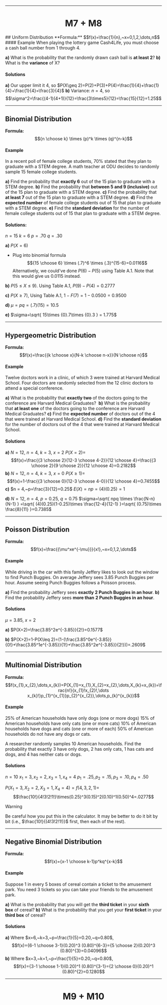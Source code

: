 - - -
<h1 align="center">M7 + M8</h1>
## Uniform Distribution
**Formula:** $$f(x)=\frac{1}{n},~x=0,1,2,\dots,n$$
#### Example
When playing the lottery game Cash4Life, you must choose a cash ball number from 1 through 4. 

**a)** What is the probability that the randomly drawn cash ball is **at least 2**?
**b)** What is the **variance** of X?

#### Solutions

**a)** Our upper limit it 4, so $P(X\geq 2)=P(2)+P(3)+P(4)=\frac{1}{4}+\frac{1}{4}+\frac{1}{4}=\frac{3}{4}$ 
**b)** Variance: $n=4$, so $$\sigma^2=\frac{(4-1)(4+1)}{12}=\frac{3\times5}{12}=\frac{15}{12}=1.25$$
- - -

## Binomial Distribution
**Formula:** $${n \choose k} \times (p)^k \times (q)^{n-k}$$
#### Example
In a recent poll of female college students, 70% stated that they plan to graduate with a STEM degree. A math teacher at ODU decides to randomly sample 15 female college students. 

**a)** Find the probability that **exactly 6** out of the 15 plan to graduate with a STEM degree.
**b)** Find the probability that **between 5 and 9 (inclusive)** out of the 15 plan to graduate with a STEM degree. 
**c)** Find the probability that **at least 7** out of the 15 plan to graduate with a STEM degree.
**d)** Find the **expected number** of female college students out of 15 that plan to graduate with a STEM degree.
**e)** Find the **standard deviation** for the number of female college students out of 15 that plan to graduate with a STEM degree.

#### Solutions:
$n=15$
$k=6$
$p=.70$
$q=.30$

**a)** $P(X=6)$
- Plug into binomial formula 
$${15 \choose 6} \times (.7)^6 \times (.3)^{15-6}=0.0116$$
Alternatively, we could've done $P(6)-P(5)$ using Table A.1. Note that this would give us $0.0115$ instead.

**b)**  $P(5\leq X\leq 9)$. Using Table A.1, $P(9)-P(4)=0.2777$

**c)** $P(X\geq 7)$, Using Table A.1, $1-F(7)=1-0.0500 = 0.9500$

**d)**  $\mu=pq=(.7)(15)=10.5$

**e)** $\sigma=\sqrt{ 15\times {0}.7\times {0}.3 } = 1.775$

- - -

## Hypergeometric Distribution
**Formula:** $$f(x)=\frac{{k \choose x}{N-k \choose n-x}}{N \choose n}$$

#### Example
Twelve doctors work in a clinic, of which 3 were trained at Harvard Medical School. Four doctors are randomly selected from the 12 clinic doctors to attend a special conference.

**a)** What is the probability that **exactly two** of the doctors going to the conference are Harvard Medical Graduates? 
**b)** What is the probability that **at least one** of the doctors going to the conference are Harvard Medical Graduates?
**c)** Find the **expected number** of doctors out of the 4 that were trained at Harvard Medical School.
**d)** Find the **standard deviation** for the number of doctors out of the 4 that were trained at Harvard Medical School.

#### Solutions
**a)** 
$N=12,~n=4,~k=3,~x=2$
$P(X=2) =$ $$f(x)=\frac{{3 \choose 2}{12-3 \choose 4-2}}{12 \choose 4}=\frac{{3 \choose 2}{9 \choose 2}}{12 \choose 4}=0.2182$$
**b)** $N=12,~n=4,~k=3,~x=0$
$P(X\geq 1)=$ $$f(x)=1-\frac{{3 \choose 0}{12-3 \choose 4-0}}{12 \choose 4}=0.7455$$
**c)** $n = 4,~p=\frac{3}{12}=0.25$
$E(X)=np=(4)(0.25)=1$

**d)** $N=12,~n=4,~p=0.25,~q=0.75$
$\sigma=\sqrt{ npq \times \frac{N-n}{N-1} } =\sqrt{ (4)(0.25)(1-0.25)\times \frac{12-4}{12-1} }=\sqrt{ (0.75)\times \frac{8}{11} }=0.7385$

- - -

## Poisson Distribution
**Formula:**$$f(x)=\frac{{\mu^xe^{-\mu}}}{x!},~x=0,1,2,\dots$$
#### Example
While driving in the car with this family Jeffery likes to look out the window to find Punch Buggies. On average Jeffery sees 3.85 Punch Buggies per hour. Assume seeing Punch Buggies follows a Poisson process.

**a)** Find the probability Jeffery sees **exactly** **2 Punch Buggies in an hour**.
**b)** Find the probability Jeffery sees **more than** **2 Punch Buggies in an hour**. 
#### Solutions
$\mu=3.85,~x=2$

**a)** $P(X=2)=\frac{3.85^2e^{-3.85}}{2!}=0.1577$

**b)** $P(X>2)=1-P(X\leq 2)=(1-(\frac{3.85^0e^{-3.85}}{0!}+\frac{3.85^1e^{-3.85}}{1!}+\frac{3.85^2e^{-3.85}}{2!}))=.2609$

- - -

## Multinomial Distribution
**Formula:** $$f(x_{1},x_{2},\dots,x_{k})=P(X_{1}=x_{1},X_{2}=x_{2},\dots,X_{k}=x_{k})=\frac{n!}{x_{1}!x_{2}!,\dots x_{k}!}p_{1}^{x_{1}}p_{2}^{x_{2}},\dots,p_{k}^{x_{k}}$$
#### Example
25% of American households have only dogs (one or more dogs)
15% of American households have only cats (one or more cats)
10% of American households have dogs and cats (one or more of each)
50% of American households do not have any dogs or cats.

A researcher randomly samples 10 American households. Find the probability that exactly 3 have only dogs, 2 has only cats, 1 has cats and dogs, and 4 has neither cats or dogs.

#### Solutions
$n=10$
$x_{1}=3,x_{2}=2,x_{3}=1,x_{4}=4$
$p_{1}=.25,p_{2}=.15,p_{3}=.10,p_{4}=.50$

$P(X_{1}=3,X_{2}=2,X_{3}=1,X_{4}=4) = f(4,3,2,1)=$
$$\frac{10!}{4!3!2!1!}\times(0.25)^3(0.15)^2(0.10)^1(0.50)^4=.0277$$
> [!warning]
> Be careful how you put this in the calculator. It may be better to do it bit by bit (i.e., $\frac{10!}{(4!3!2!1!)}$ first, then each of the rest).

- - -

## Negative Binomial Distribution
**Formula:** $$f(x)={x-1 \choose k-1}p^kq^{x-k}$$
#### Example
Suppose 1 in every 5 boxes of cereal contain a ticket to the amusement park. You need 3 tickets so you can take your friends to the amusement park. 

**a)** What is the probability that you will get the **third ticket** in your **sixth box** of cereal?
**b)** What is the probability that you get your **first ticket** in your **third box** of cereal?

#### Solutions

**a)** Where $x=6,~k=3,~p=\frac{1}{5}=0.20,~q=0.80$, $$f(x)={6-1 \choose 3-1}(0.20)^3 (0.80)^{6-3}={5 \choose 2}(0.20)^3 (0.80)^{3}=0.04096$$
**b)** Where $x=3,~k=1,~p=\frac{1}{5}=0.20,~q=0.80$, $$f(x)={3-1 \choose 1-1}(0.20)^1 (0.80)^{3-1}={2 \choose 0}(0.20)^1 (0.80)^{2}=0.1280$$
- - -

<h1 align="center">M9 + M10</h1>

